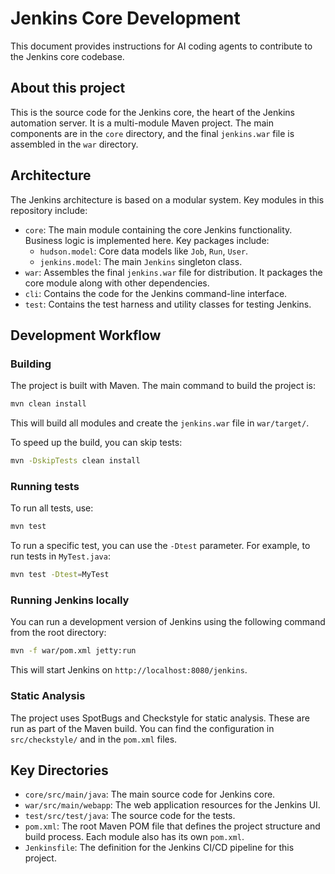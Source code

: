 # Jenkins Core Development

This document provides instructions for AI coding agents to contribute to the Jenkins core codebase.

## About this project

This is the source code for the Jenkins core, the heart of the Jenkins automation server. It is a multi-module Maven project. The main components are in the `core` directory, and the final `jenkins.war` file is assembled in the `war` directory.

## Architecture

The Jenkins architecture is based on a modular system. Key modules in this repository include:

- `core`: The main module containing the core Jenkins functionality. Business logic is implemented here. Key packages include:
    - `hudson.model`: Core data models like `Job`, `Run`, `User`.
    - `jenkins.model`: The main `Jenkins` singleton class.
- `war`: Assembles the final `jenkins.war` file for distribution. It packages the core module along with other dependencies.
- `cli`: Contains the code for the Jenkins command-line interface.
- `test`: Contains the test harness and utility classes for testing Jenkins.

## Development Workflow

### Building

The project is built with Maven. The main command to build the project is:

```sh
mvn clean install
```

This will build all modules and create the `jenkins.war` file in `war/target/`.

To speed up the build, you can skip tests:

```sh
mvn -DskipTests clean install
```

### Running tests

To run all tests, use:

```sh
mvn test
```

To run a specific test, you can use the `-Dtest` parameter. For example, to run tests in `MyTest.java`:

```sh
mvn test -Dtest=MyTest
```

### Running Jenkins locally

You can run a development version of Jenkins using the following command from the root directory:

```sh
mvn -f war/pom.xml jetty:run
```

This will start Jenkins on `http://localhost:8080/jenkins`.

### Static Analysis

The project uses SpotBugs and Checkstyle for static analysis. These are run as part of the Maven build. You can find the configuration in `src/checkstyle/` and in the `pom.xml` files.

## Key Directories

- `core/src/main/java`: The main source code for Jenkins core.
- `war/src/main/webapp`: The web application resources for the Jenkins UI.
- `test/src/test/java`: The source code for the tests.
- `pom.xml`: The root Maven POM file that defines the project structure and build process. Each module also has its own `pom.xml`.
- `Jenkinsfile`: The definition for the Jenkins CI/CD pipeline for this project.
